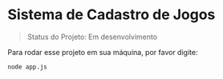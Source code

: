 <h1>Sistema de Cadastro de Jogos</h1>

> Status do Projeto: Em desenvolvimento

Para rodar esse projeto em sua máquina, por favor digite: 

```
node app.js
```
